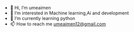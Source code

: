 - 👋 Hi, I’m umeaimen
- 👀 I’m interested in Machine learning,Ai and development
- 🌱 I’m currently learning python
- 📫 How to reach me umeaimen12@gmail.com

<!---
umeaimen/umeaimen is a ✨ special ✨ repository because its `README.md` (this file) appears on your GitHub profile.
You can click the Preview link to take a look at your changes.
--->
